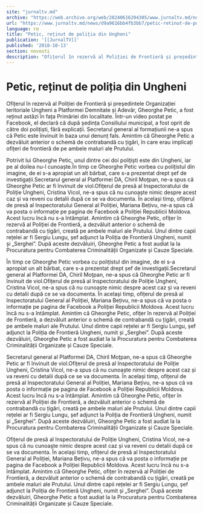 ```yaml
---
site: "jurnaltv.md"
archive: "https://web.archive.org/web/20240616204305/www.jurnaltv.md/news/d9a9616bb4fb3bb7/petic-retinut-de-politia-din-ungheni.html"
url: "https://www.jurnaltv.md/news/d9a9616bb4fb3bb7/petic-retinut-de-politia-din-ungheni.html"
language: ro
title: "Petic, reținut de poliția din Ungheni"
publication: '[[JurnalTV]]'
published: '2018-10-13'
section: novosti
description: "Ofițerul în rezervă al Poliției de Frontieră și președintele Organizației teritoriale Ungheni a Platformei Demnitate și Adevăr, Gheorghe Petic, a fost reținut astăzi în fața Primăriei din localitate. Într-un video postat pe Facebook, el declară că după ședința Consiliului municipal, a fost oprit de către doi polițiști, fără explicații. Secretarul general al formațiunii ne-a spus că Petic este învinuit în baza unui denunț fals. Amintim că Gheorghe Petic a dezvăluit anterior o schemă de contrabandă cu țigări, în care erau implicați ofițeri de frontieră de pe ambele maluri ale Prutului."
---
```


# Petic, reținut de poliția din Ungheni

Ofițerul în rezervă al Poliției de Frontieră și președintele Organizației teritoriale Ungheni a Platformei Demnitate și Adevăr, Gheorghe Petic, a fost reținut astăzi în fața Primăriei din localitate. Într-un video postat pe Facebook, el declară că după ședința Consiliului municipal, a fost oprit de către doi polițiști, fără explicații. Secretarul general al formațiunii ne-a spus că Petic este învinuit în baza unui denunț fals. Amintim că Gheorghe Petic a dezvăluit anterior o schemă de contrabandă cu țigări, în care erau implicați ofițeri de frontieră de pe ambele maluri ale Prutului.

Potrivit lui Gheorghe Petic, unul dintre cei doi polițiști este din Ungheni, iar pe al doilea nu-l cunoaște.În timp ce Gheorghe Petic vorbea cu polițistul din imagine, de ei s-a apropiat un alt bărbat, care s-a prezentat drept șef de investigații.Secretarul general al Platformei DA, Chiril Moțpan, ne-a spus că Gheorghe Petic ar fi învinuit de viol.Ofițerul de presă al Inspectoratului de Poliție Ungheni, Cristina Vicol, ne-a spus că nu cunoaște nimic despre acest caz și va reveni cu detalii după ce se va documenta. În același timp, ofițerul de presă al Inspectoratului General al Poliției, Mariana Bețivu, ne-a spus că va posta o informație pe pagina de Facebook a Poliției Republicii Moldova. Acest lucru încă nu s-a întâmplat. Amintim că Gheorghe Petic, ofițer în rezervă al Poliției de Frontieră, a dezvăluit anterior o schemă de contrabandă cu țigări, creată pe ambele maluri ale Prutului. Unul dintre capii rețelei ar fi Sergiu Lungu, șef adjunct la Poliția de Frontieră Ungheni, numit și „Serghei”. După aceste dezvăluiri, Gheorghe Petic a fost audiat la la Procuratura pentru Combaterea Criminalității Organizate și Cauze Speciale.

În timp ce Gheorghe Petic vorbea cu polițistul din imagine, de ei s-a apropiat un alt bărbat, care s-a prezentat drept șef de investigații.Secretarul general al Platformei DA, Chiril Moțpan, ne-a spus că Gheorghe Petic ar fi învinuit de viol.Ofițerul de presă al Inspectoratului de Poliție Ungheni, Cristina Vicol, ne-a spus că nu cunoaște nimic despre acest caz și va reveni cu detalii după ce se va documenta. În același timp, ofițerul de presă al Inspectoratului General al Poliției, Mariana Bețivu, ne-a spus că va posta o informație pe pagina de Facebook a Poliției Republicii Moldova. Acest lucru încă nu s-a întâmplat. Amintim că Gheorghe Petic, ofițer în rezervă al Poliției de Frontieră, a dezvăluit anterior o schemă de contrabandă cu țigări, creată pe ambele maluri ale Prutului. Unul dintre capii rețelei ar fi Sergiu Lungu, șef adjunct la Poliția de Frontieră Ungheni, numit și „Serghei”. După aceste dezvăluiri, Gheorghe Petic a fost audiat la la Procuratura pentru Combaterea Criminalității Organizate și Cauze Speciale.

Secretarul general al Platformei DA, Chiril Moțpan, ne-a spus că Gheorghe Petic ar fi învinuit de viol.Ofițerul de presă al Inspectoratului de Poliție Ungheni, Cristina Vicol, ne-a spus că nu cunoaște nimic despre acest caz și va reveni cu detalii după ce se va documenta. În același timp, ofițerul de presă al Inspectoratului General al Poliției, Mariana Bețivu, ne-a spus că va posta o informație pe pagina de Facebook a Poliției Republicii Moldova. Acest lucru încă nu s-a întâmplat. Amintim că Gheorghe Petic, ofițer în rezervă al Poliției de Frontieră, a dezvăluit anterior o schemă de contrabandă cu țigări, creată pe ambele maluri ale Prutului. Unul dintre capii rețelei ar fi Sergiu Lungu, șef adjunct la Poliția de Frontieră Ungheni, numit și „Serghei”. După aceste dezvăluiri, Gheorghe Petic a fost audiat la la Procuratura pentru Combaterea Criminalității Organizate și Cauze Speciale.

Ofițerul de presă al Inspectoratului de Poliție Ungheni, Cristina Vicol, ne-a spus că nu cunoaște nimic despre acest caz și va reveni cu detalii după ce se va documenta. În același timp, ofițerul de presă al Inspectoratului General al Poliției, Mariana Bețivu, ne-a spus că va posta o informație pe pagina de Facebook a Poliției Republicii Moldova. Acest lucru încă nu s-a întâmplat. Amintim că Gheorghe Petic, ofițer în rezervă al Poliției de Frontieră, a dezvăluit anterior o schemă de contrabandă cu țigări, creată pe ambele maluri ale Prutului. Unul dintre capii rețelei ar fi Sergiu Lungu, șef adjunct la Poliția de Frontieră Ungheni, numit și „Serghei”. După aceste dezvăluiri, Gheorghe Petic a fost audiat la la Procuratura pentru Combaterea Criminalității Organizate și Cauze Speciale.